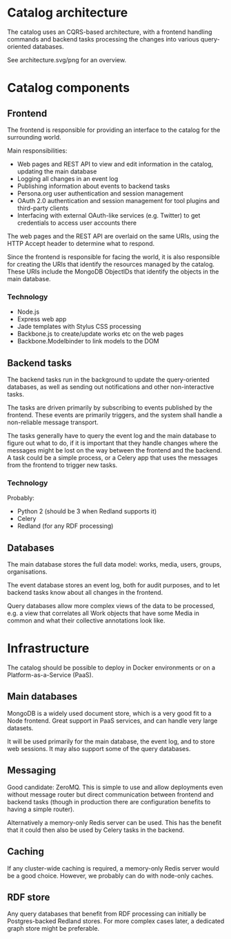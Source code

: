 
Catalog architecture
====================

The catalog uses an CQRS-based architecture, with a frontend handling
commands and backend tasks processing the changes into various
query-oriented databases.

See architecture.svg/png for an overview.


Catalog components
==================

Frontend
--------

The frontend is responsible for providing an interface to the catalog
for the surrounding world.

Main responsibilities:

* Web pages and REST API to view and edit information in the catalog,
  updating the main database
* Logging all changes in an event log
* Publishing information about events to backend tasks
* Persona.org user authentication and session management
* OAuth 2.0 authentication and session management for tool plugins and
  third-party clients
* Interfacing with external OAuth-like services (e.g. Twitter) to get
  credentials to access user accounts there

The web pages and the REST API are overlaid on the same URIs, using
the HTTP Accept header to determine what to respond.

Since the frontend is responsible for facing the world, it is also
responsible for creating the URIs that identify the resources managed
by the catalog.  These URIs include the MongoDB ObjectIDs that
identify the objects in the main database.

### Technology

* Node.js
* Express web app
* Jade templates with Stylus CSS processing
* Backbone.js to create/update works etc on the web pages
* Backbone.Modelbinder to link models to the DOM


Backend tasks
-------------

The backend tasks run in the background to update the query-oriented
databases, as well as sending out notifications and other
non-interactive tasks.

The tasks are driven primarily by subscribing to events published by
the frontend.  These events are primarily triggers, and the system
shall handle a non-reliable message transport.

The tasks generally have to query the event log and the main database
to figure out what to do, if it is important that they handle changes
where the messages might be lost on the way between the frontend and
the backend.  A task could be a simple process, or a Celery app that
uses the messages from the frontend to trigger new tasks.

### Technology

Probably:

* Python 2 (should be 3 when Redland supports it)
* Celery
* Redland (for any RDF processing)


Databases
---------

The main database stores the full data model: works, media, users,
groups, organisations.

The event database stores an event log, both for audit purposes, and
to let backend tasks know about all changes in the frontend.

Query databases allow more complex views of the data to be processed,
e.g. a view that correlates all Work objects that have some Media in
common and what their collective annotations look like.


Infrastructure
==============

The catalog should be possible to deploy in Docker environments or on
a Platform-as-a-Service (PaaS).

Main databases
--------------

MongoDB is a widely used document store, which is a very good fit to a
Node frontend.  Great support in PaaS services, and can handle very
large datasets.

It will be used primarily for the main database, the event log, and to
store web sessions.  It may also support some of the query databases.


Messaging
---------

Good candidate: ZeroMQ.  This is simple to use and allow deployments
even without message router but direct communication between frontend
and backend tasks (though in production there are configuration
benefits to having a simple router).

Alternatively a memory-only Redis server can be used.  This has the
benefit that it could then also be used by Celery tasks in the backend.


Caching
-------

If any cluster-wide caching is required, a memory-only Redis server
would be a good choice.  However, we probably can do with node-only
caches.


RDF store
---------

Any query databases that benefit from RDF processing can initially be
Postgres-backed Redland stores.  For more complex cases later, a
dedicated graph store might be preferable.
